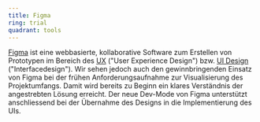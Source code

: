 ```yaml
---
title: Figma
ring: trial
quadrant: tools
---
```


[Figma][figma] ist eine webbasierte, kollaborative Software zum Erstellen von Prototypen im Bereich des [UX][ux] ("User
Experience Design") bzw. [UI Design][ui-design] ("Interfacedesign"). Wir sehen jedoch auch den gewinnbringenden Einsatz
von Figma bei der frühen Anforderungsaufnahme zur Visualisierung des Projektumfangs. Damit wird bereits zu Beginn ein
klares Verständnis der angestrebten Lösung erreicht. Der neue Dev-Mode von Figma unterstützt anschliessend bei der
Übernahme des Designs in die Implementierung des UIs.

[figma]: https://www.figma.com
[ux]: https://de.wikipedia.org/wiki/User_Experience_Design
[ui-design]: https://de.wikipedia.org/wiki/Interfacedesign